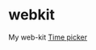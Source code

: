 webkit
======

My web-kit 
<a class="jsbin-embed" href="http://jsbin.com/yakube/1/embed">Time picker</a><script src="http://static.jsbin.com/js/embed.js"></script>

